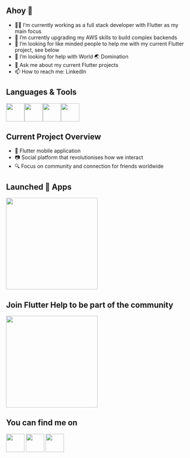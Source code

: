 ## Ahoy 👋

- 👨‍💻 I’m currently working as a full stack developer with Flutter as my main focus
- 🌱 I’m currently upgrading my AWS skills to build complex backends
- 👯 I’m looking for like minded people to help me with my current Flutter project, see below
- 🤔 I’m looking for help with World 🌏 Domination 
- 💬 Ask me about my current Flutter projects
- 📫 How to reach me: LinkedIn

## Languages & Tools
<div style="display:flex;">
  <img src=https://user-images.githubusercontent.com/55442748/110416157-e94a7c80-80de-11eb-9b87-dc1ecec02c91.png height="50">
  <img src=https://user-images.githubusercontent.com/55442748/110416190-f7000200-80de-11eb-9128-97895fe16204.png height="50">
  <img src=https://user-images.githubusercontent.com/55442748/110416195-f9faf280-80de-11eb-8a6d-01c5a87e7305.png height="50">
  <img src=https://user-images.githubusercontent.com/55442748/146664212-b452e2f3-1023-47af-b0a6-1bfab5341295.png height="50">
</div>

## Current Project Overview
- 📱 Flutter mobile application
- 📷 Social platform that revolutionises how we interact
- 🔍 Focus on community and connection for friends worldwide

## Launched 🚀 Apps
<a href="https://play.google.com/store/apps/dev?id=5866919437838931780" target="_blank"><img src="https://user-images.githubusercontent.com/55442748/110417111-af7a7580-80e0-11eb-8f65-90671420bd55.png" width="250"><a/>

## Join Flutter Help to be part of the community
<a href="https://www.facebook.com/groups/FlutterHelp" target="_blank"><img src="https://user-images.githubusercontent.com/55442748/110436576-23784600-8100-11eb-8e9e-48e79d6c543a.jpg" width="250"><a/>


## You can find me on
<a href="https://www.linkedin.com/in/christo-brits-98a50b79/" target="_blank"><img src="https://user-images.githubusercontent.com/55442748/110436787-5de1e300-8100-11eb-8806-a54f083c47aa.png" height="50"><a/>
<a href="https://www.instagram.com/cbrzy_/" target="_blank"><img src="https://user-images.githubusercontent.com/55442748/110436925-836eec80-8100-11eb-96b0-38f06b457db3.png" height="50"><a/>
<a href="https://twitter.com/Cpt_CBRZY" target="_blank"><img src="https://user-images.githubusercontent.com/55442748/110436967-908bdb80-8100-11eb-9a81-477ac6761d47.png" height="50"><a/>

